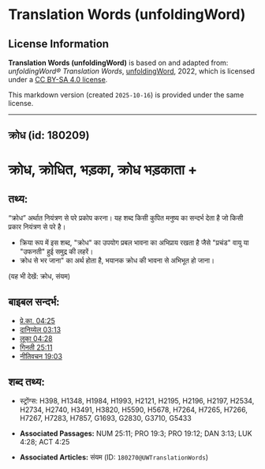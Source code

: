 # Translation Words (unfoldingWord)

## License Information

**Translation Words (unfoldingWord)** is based on and adapted from: _unfoldingWord® Translation Words_, [unfoldingWord](https://unfoldingword.org/utw), 2022, which is licensed under a [CC BY-SA 4.0 license](https://creativecommons.org/licenses/by-sa/4.0/legalcode.en).

This markdown version (created `2025-10-16`) is provided under the same license.



--------------------------------

## क्रोध (id: 180209)

क्रोध, क्रोधित, भड़का, क्रोध भड़काता \+
=======================================

तथ्य:
-----

“क्रोध” अर्थात नियंत्रण से परे प्रकोप करना। यह शब्द किसी कुपित मनुष्य का सन्दर्भ देता है जो किसी प्रकार नियंत्रण से परे है।

* क्रिया रूप में इस शब्द, "क्रोध" का उपयोग प्रबल भावना का अभिप्राय रखता है जैसे "प्रचंड" वायु या "उफनती" हुई समुद्र की लहरें।
* क्रोध से भर जाना" का अर्थ होता है, भयानक क्रोध की भावना से अभिभूत हो जाना।

(यह भी देखें: क्रोध, संयम)

बाइबल सन्दर्भ:
--------------

* [प्रे.का. 04:25](https://ref.ly/Acts4:25)
* [दानिय्येल 03:13](https://ref.ly/Dan3:13)
* [लूका 04:28](https://ref.ly/Luke4:28)
* [गिनती 25:11](https://ref.ly/Num25:11)
* [नीतिवचन 19:03](https://ref.ly/Prov19:3)

शब्द तथ्य:
----------

* स्ट्रोंग्स: H398, H1348, H1984, H1993, H2121, H2195, H2196, H2197, H2534, H2734, H2740, H3491, H3820, H5590, H5678, H7264, H7265, H7266, H7267, H7283, H7857, G1693, G2830, G3710, G5433

* **Associated Passages:** NUM 25:11; PRO 19:3; PRO 19:12; DAN 3:13; LUK 4:28; ACT 4:25
* **Associated Articles:** संयम (ID: `180270@UWTranslationWords`)

